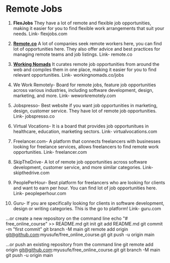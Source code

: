 # Remote Jobs 


1. **FlexJobs** They have a lot of remote and flexible job opportunities, making it easier for you to find flexible work arrangements that suit your needs.
Link- flexjobs.com

2. **[Remote.co](https://remote.co/)** A lot of companies seek remote workers here, you can find lot of opportunities here. They also offer advice and best practices for managing remote teams and job listings. 
Link- remote.co

3. **[Working Nomads](https://www.workingnomads.com/jobs)** It curates remote job opportunities from around the web and compiles them in one place, making it easier for you to find relevant opportunities.
Link- workingnomads.co/jobs

4. We Work Remotely- Board for remote jobs, feature job opportunities across various industries, including software development, design, marketing, and more.
Link- weworkremotely.com

5. Jobspresso- Best website if you want job opportunities in marketing, design, customer service. They have lot of remote job opportunities. 
Link- jobspresso.co

6. Virtual Vocations- It is a board that provides job opportunitues in healthcare, education, marketing sectors. 
Link- virtualvocations.com

7. Freelancer.com- A platform that connects freelancers with businesses looking for freelance services, allows freelancers to find remote work opportunities.
Link- freelancer.com

8. SkipTheDrive- A lot of remote job opportunities across software development, customer service, and more similar categories. 
Link- skipthedrive.com

9. PeoplePerHour- Best platform for freelancers who are looking for clients and want to earn per hour. You can find lot of job opportunities here. 
Link- peopleperhour.com

10. Guru- If you are specifically looking for clients in software development, design or writing categories. This is the go to platform! 
Link- guru.com






…or create a new repository on the command line
echo "# free_online_course" >> README.md
git init
git add README.md
git commit -m "first commit"
git branch -M main
git remote add origin git@github.com:myusufe/free_online_course.git
git push -u origin main

…or push an existing repository from the command line
git remote add origin git@github.com:myusufe/free_online_course.git
git branch -M main
git push -u origin main
